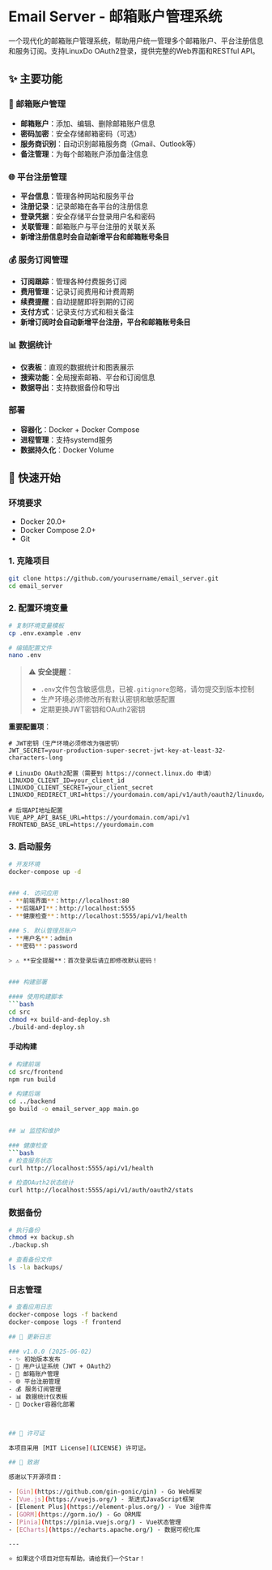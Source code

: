# Email Server - 邮箱账户管理系统


一个现代化的邮箱账户管理系统，帮助用户统一管理多个邮箱账户、平台注册信息和服务订阅。支持LinuxDo OAuth2登录，提供完整的Web界面和RESTful API。

## ✨ 主要功能


### 📧 邮箱账户管理
- **邮箱账户**：添加、编辑、删除邮箱账户信息
- **密码加密**：安全存储邮箱密码（可选）
- **服务商识别**：自动识别邮箱服务商（Gmail、Outlook等）
- **备注管理**：为每个邮箱账户添加备注信息

### 🌐 平台注册管理
- **平台信息**：管理各种网站和服务平台
- **注册记录**：记录邮箱在各平台的注册信息
- **登录凭据**：安全存储平台登录用户名和密码
- **关联管理**：邮箱账户与平台注册的关联关系
- **新增注册信息时会自动新增平台和邮箱账号条目**

### 💰 服务订阅管理
- **订阅跟踪**：管理各种付费服务订阅
- **费用管理**：记录订阅费用和计费周期
- **续费提醒**：自动提醒即将到期的订阅
- **支付方式**：记录支付方式和相关备注
- **新增订阅时会自动新增平台注册，平台和邮箱账号条目**

### 📊 数据统计
- **仪表板**：直观的数据统计和图表展示
- **搜索功能**：全局搜索邮箱、平台和订阅信息
- **数据导出**：支持数据备份和导出

### 部署
- **容器化**：Docker + Docker Compose
- **进程管理**：支持systemd服务
- **数据持久化**：Docker Volume

## 🚀 快速开始

### 环境要求
- Docker 20.0+
- Docker Compose 2.0+
- Git

### 1. 克隆项目
```bash
git clone https://github.com/yourusername/email_server.git
cd email_server
```

### 2. 配置环境变量
```bash
# 复制环境变量模板
cp .env.example .env

# 编辑配置文件
nano .env
```

> ⚠️ **安全提醒**：
> - `.env`文件包含敏感信息，已被`.gitignore`忽略，请勿提交到版本控制
> - 生产环境必须修改所有默认密钥和敏感配置
> - 定期更换JWT密钥和OAuth2密钥

**重要配置项**：
```env
# JWT密钥（生产环境必须修改为强密钥）
JWT_SECRET=your-production-super-secret-jwt-key-at-least-32-characters-long

# LinuxDo OAuth2配置（需要到 https://connect.linux.do 申请）
LINUXDO_CLIENT_ID=your_client_id
LINUXDO_CLIENT_SECRET=your_client_secret
LINUXDO_REDIRECT_URI=https://yourdomain.com/api/v1/auth/oauth2/linuxdo/callback

# 后端API地址配置
VUE_APP_API_BASE_URL=https://yourdomain.com/api/v1
FRONTEND_BASE_URL=https://yourdomain.com
```

### 3. 启动服务
```bash
# 开发环境
docker-compose up -d


### 4. 访问应用
- **前端界面**：http://localhost:80
- **后端API**：http://localhost:5555
- **健康检查**：http://localhost:5555/api/v1/health

### 5. 默认管理员账户
- **用户名**：admin
- **密码**：password

> ⚠️ **安全提醒**：首次登录后请立即修改默认密码！


### 构建部署

#### 使用构建脚本
```bash
cd src
chmod +x build-and-deploy.sh
./build-and-deploy.sh
```

#### 手动构建
```bash
# 构建前端
cd src/frontend
npm run build

# 构建后端
cd ../backend
go build -o email_server_app main.go


## 📊 监控和维护

### 健康检查
```bash
# 检查服务状态
curl http://localhost:5555/api/v1/health

# 检查OAuth2状态统计
curl http://localhost:5555/api/v1/auth/oauth2/stats
```

### 数据备份
```bash
# 执行备份
chmod +x backup.sh
./backup.sh

# 查看备份文件
ls -la backups/
```

### 日志管理
```bash
# 查看应用日志
docker-compose logs -f backend
docker-compose logs -f frontend

## 📝 更新日志

### v1.0.0 (2025-06-02)
- ✨ 初始版本发布
- 🔐 用户认证系统（JWT + OAuth2）
- 📧 邮箱账户管理
- 🌐 平台注册管理
- 💰 服务订阅管理
- 📊 数据统计仪表板
- 🐳 Docker容器化部署



## 📄 许可证

本项目采用 [MIT License](LICENSE) 许可证。

## 🙏 致谢

感谢以下开源项目：

- [Gin](https://github.com/gin-gonic/gin) - Go Web框架
- [Vue.js](https://vuejs.org/) - 渐进式JavaScript框架
- [Element Plus](https://element-plus.org/) - Vue 3组件库
- [GORM](https://gorm.io/) - Go ORM库
- [Pinia](https://pinia.vuejs.org/) - Vue状态管理
- [ECharts](https://echarts.apache.org/) - 数据可视化库

---

⭐ 如果这个项目对您有帮助，请给我们一个Star！
